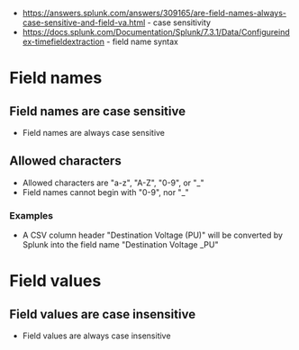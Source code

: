 - https://answers.splunk.com/answers/309165/are-field-names-always-case-sensitive-and-field-va.html - case sensitivity
- https://docs.splunk.com/Documentation/Splunk/7.3.1/Data/Configureindex-timefieldextraction - field name syntax 
# Field names
## Field names are case sensitive
- Field names are always case sensitive
## Allowed characters
- Allowed characters are "a-z", "A-Z", "0-9", or "_"
- Field names cannot begin with "0-9", nor "_"
### Examples
- A CSV column header "Destination Voltage (PU)" will be converted by Splunk into the field name "Destination Voltage _PU"
# Field values 
## Field values are case insensitive
- Field values are always case insensitive